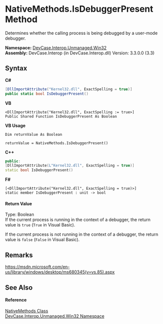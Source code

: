 # NativeMethods.IsDebuggerPresent Method 
 

Determines whether the calling process is being debugged by a user-mode debugger.

**Namespace:**&nbsp;<a href="N_DevCase_Interop_Unmanaged_Win32">DevCase.Interop.Unmanaged.Win32</a><br />**Assembly:**&nbsp;DevCase.Interop (in DevCase.Interop.dll) Version: 3.3.0.0 (3.3)

## Syntax

**C#**<br />
``` C#
[DllImportAttribute("Kernel32.dll", ExactSpelling = true)]
public static bool IsDebuggerPresent()
```

**VB**<br />
``` VB
<DllImportAttribute("Kernel32.dll", ExactSpelling := true>]
Public Shared Function IsDebuggerPresent As Boolean
```

**VB Usage**<br />
``` VB Usage
Dim returnValue As Boolean

returnValue = NativeMethods.IsDebuggerPresent()
```

**C++**<br />
``` C++
public:
[DllImportAttribute(L"Kernel32.dll", ExactSpelling = true)]
static bool IsDebuggerPresent()
```

**F#**<br />
``` F#
[<DllImportAttribute("Kernel32.dll", ExactSpelling = true)>]
static member IsDebuggerPresent : unit -> bool 

```


#### Return Value
Type: Boolean<br />If the current process is running in the context of a debugger, the return value is `true` (`True` in Visual Basic). 

 If the current process is not running in the context of a debugger, the return value is `false` (`False` in Visual Basic).

## Remarks
<a href="https://msdn.microsoft.com/en-us/library/windows/desktop/ms680345(v=vs.85).aspx" target="_blank">https://msdn.microsoft.com/en-us/library/windows/desktop/ms680345(v=vs.85).aspx</a>

## See Also


#### Reference
<a href="T_DevCase_Interop_Unmanaged_Win32_NativeMethods">NativeMethods Class</a><br /><a href="N_DevCase_Interop_Unmanaged_Win32">DevCase.Interop.Unmanaged.Win32 Namespace</a><br />